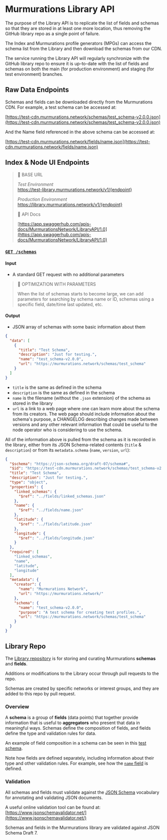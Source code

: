 # Murmurations Library API

The purpose of the Library API is to replicate the list of fields and schemas so that they are stored in at least one more location, thus removing the GitHub library repo as a single point of failure.

The Index and Murmurations profile generators (MPGs) can access the schema list from the Library and then download the schemas from our CDN.

The service running the Library API will regularly synchronize with the GitHub library repo to ensure it is up-to-date with the list of fields and schemas on both the main (for production environment) and staging (for test environment) branches.

## Raw Data Endpoints

Schemas and fields can be downloaded directly from the Murmurations CDN. For example, a test schema can be accessed at:

[https://test-cdn.murmurations.network/schemas/test_schema-v2.0.0.json](https://test-cdn.murmurations.network/schemas/test_schema-v2.0.0.json)

And the Name field referenced in the above schema can be accessed at:

[https://test-cdn.murmurations.network/fields/name.json](https://test-cdn.murmurations.network/fields/name.json)

## Index & Node UI Endpoints

> :link: BASE URL
>
> _Test Environment_  
> https://test-library.murmurations.network/v1/{endpoint}
>
> _Production Environment_  
> https://library.murmurations.network/v1/{endpoint}
> 
> :blue_book: API Docs
> 
> [https://app.swaggerhub.com/apis-docs/MurmurationsNetwork/LibraryAPI/1.0](https://app.swaggerhub.com/apis-docs/MurmurationsNetwork/LibraryAPI/1.0)

### [`GET /schemas`](https://app.swaggerhub.com/apis-docs/MurmurationsNetwork/LibraryAPI/1.0#/default/get_schemas)

#### Input

- A standard GET request with no additional parameters

> :construction: OPTIMIZATION WITH PARAMETERS
>
> When the list of schemas starts to become large, we can add parameters for searching by schema name or ID, schemas using a specific field, date/time last updated, etc.

#### Output

- JSON array of schemas with some basic information about them

```json
{
  "data": [
    {
      "title": "Test Schema",
      "description": "Just for testing.",
      "name": "test_schema-v2.0.0",
      "url": "https://murmurations.network/schemas/test_schema"
    }
  ]
}
```

- `title` is the same as defined in the schema
- `description` is the same as defined in the schema
- `name` is the filename (without the `.json` extension) of the schema as stored in the library
- `url` is a link to a web page where one can learn more about the schema from its creators. The web page should include information about the schema's purpose, a CHANGELOG describing changes made between versions and any other relevant information that could be useful to the node operator who is considering to use the schema.

All of the information above is pulled from the schema as it is recorded in the library, either from its JSON Schema-related contents (`title` & `description`) or from its `metadata.schema` (`name`, `version`, `url`):

```json
{
  "$schema": "https://json-schema.org/draft-07/schema#",
  "$id": "https://test-cdn.murmurations.network/schemas/test_schema-v2.0.0.json",
  "title": "Test Schema",
  "description": "Just for testing.",
  "type": "object",
  "properties": {
    "linked_schemas": {
      "$ref": "../fields/linked_schemas.json"
    },
    "name": {
      "$ref": "../fields/name.json"
    },
    "latitude": {
      "$ref": "../fields/latitude.json"
    },
    "longitude": {
      "$ref": "../fields/longitude.json"
    }
  },
  "required": [
    "linked_schemas",
    "name",
    "latitude",
    "longitude"
  ],
  "metadata": {
    "creator": {
      "name": "Murmurations Network",
      "url": "https://murmurations.network/"
    },
    "schema": {
      "name": "test_schema-v2.0.0",
      "purpose": "A test schema for creating test profiles.",
      "url": "https://murmurations.network/schemas/test_schema"
    }
  }
}
```

## Library Repo

The [Library repository](https://github.com/MurmurationsNetwork/MurmurationsLibrary) is for storing and curating Murmurations **schemas** and **fields**.

Additions or modifications to the Library occur through pull requests to the repo. 

Schemas are created by specific networks or interest groups, and they are added to this repo by pull request.

### Overview

A **schema** is a group of **fields** (data points) that together provide information that is useful to **aggregators** who present that data in meaningful ways. Schemas define the composition of fields, and fields define the type and validation rules for data.

An example of field composition in a schema can be seen in this [test schema](https://github.com/MurmurationsNetwork/MurmurationsLibrary/blob/staging/schemas/test_schema-v2.0.0.json).

Note how fields are defined separately, including information about their type and other validation rules. For example, see how the [`name` field](https://github.com/MurmurationsNetwork/MurmurationsLibrary/blob/staging/fields/name.json) is defined.

### Validation

All schemas and fields must validate against the [JSON Schema](https://json-schema.org/) vocabulary for annotating and validating JSON documents.

A useful online validation tool can be found at: [https://www.jsonschemavalidator.net/](https://www.jsonschemavalidator.net/)

Schemas and fields in the Murmurations library are validated against JSON Schema Draft 7.
